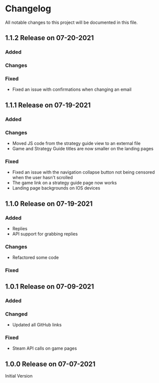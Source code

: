 # Changelog
All notable changes to this project will be documented in this file.

## 1.1.2 Release on 07-20-2021
### Added
### Changes
### Fixed
- Fixed an issue with confirmations when changing an email

## 1.1.1 Release on 07-19-2021
### Added
### Changes
- Moved JS code from the strategy guide view to an external file
- Game and Strategy Guide titles are now smaller on the landing pages
### Fixed
- Fixed an issue with the navigation collapse button not being censored when the user hasn't scrolled
- The game link on a strategy guide page now works
- Landing page backgrounds on IOS devices

## 1.1.0 Release on 07-19-2021
### Added
- Replies
- API support for grabbing replies
### Changes
- Refactored some code
### Fixed

## 1.0.1 Release on 07-09-2021
### Added
### Changed
- Updated all GitHub links
### Fixed
- Steam API calls on game pages

## 1.0.0 Release on 07-07-2021
Initial Version

